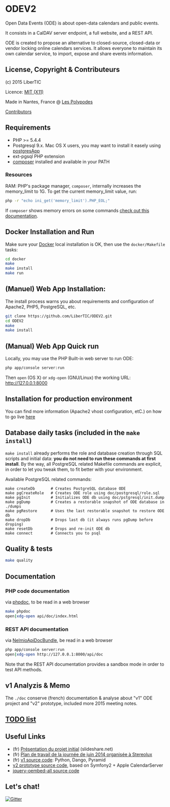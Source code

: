 # ODEV2

Open Data Events (ODE) is about open-data calendars and public events.

It consists in a CalDAV server endpoint, a full website, and a REST API.

ODE is created to propose an alternative to closed-source, closed-data or vendor locking online calendars services. It allows everyone to maintain its own calendar service, to import, expose and share events information.

## License, Copyright & Contributeurs

(c) 2015 LiberTIC

Licence: [MIT (X11)](http://en.wikipedia.org/wiki/MIT_License)

Made in Nantes, France @ [Les Polypodes](http://lespolypodes.com)

[Contributors](https://github.com/LiberTIC/ODEV2/graphs/contributors)

## Requirements

- PHP >= 5.4.4
- Postgresql 9.x. Mac OS X users, you may want to install it easely using [postgresApp](http://postgresapp.com/)
- ext-pgsql PHP extension
- [composer](https://getcomposer.org/doc/00-intro.md#globally) installed and available in your PATH

### Resources

RAM: PHP's package manager, `composer`, internally increases the memory_limit to 1G. To get the current memory_limit value, run:

```bash
php -r "echo ini_get('memory_limit').PHP_EOL;"
```

If `composer` shows memory errors on some commands [check out this documentation](https://getcomposer.org/doc/articles/troubleshooting.md#memory-limit-errors).

## Docker Installation and Run

Make sure your [Docker](https://www.docker.com) local installation is OK,
then use the `docker/Makefile` tasks:

```bash
cd docker
make 
make install
make run
```

## (Manuel) Web App Installation:

The install process warns you about requirements and configuration of Apache2, PHP5, PostgreSQL, etc.

```bash
git clone https://github.com/LiberTIC/ODEV2.git
cd ODEV2
make
make install
```

## (Manual) Web App Quick run

Locally, you may use the PHP Built-in web server to run ODE:

```bash
php app/console server:run
```

Then `open` (OS X) or `xdg-open` (GNU/Linux) the working URL: http://127.0.0.1:8000

## Installation for production environment

You can find more information (Apache2 vhost configuration, etC.) on how to go live [here](doc/GoingLive.md)

## Database daily tasks (included in the `make install`)

`make install` already performs the role and database creation through SQL scripts and initial data: __you do not need to run these commands at first install__. By the way, all PostgreSQL related Makefile commands are explicit, in order to let you tweak them, to fit better with your environment.

Available PostgreSQL related commands:

```
make createDb       # Creates PostgreSQL database ODE
make pgCreateRole   # Creates ODE role using doc/postgresql/role.sql
make pgInit         # Initializes ODE db using doc/pstgresql/init.dump
make pgDump         # Creates a restorable snapshot of ODE database in ./dumps
make pgRestore      # Uses the last restorable snapshot to restore ODE db
make dropDb         # Drops last db (it always runs pgDump before droping)
make resetDb        # Drops and re-init ODE db
make connect        # Connects you to psql 
```

## Quality & tests

```bash
make quality
```

## Documentation

### PHP code documentation

via [phpdoc](http://phpdoc.org/), to be read in a web browser

```bash
make phpdoc
open|xdg-open api/doc/index.html
```

### REST API documentation 

via [NelmioApiDocBundle](https://github.com/nelmio/NelmioApiDocBundle),  be read in a web browser

```bash
php app/console server:run
open|xdg-open http://127.0.0.1:8000/api/doc
```

Note that the REST API documentation provides a sandbox mode in order to test API methods.

## v1 Analyzis & Memo

The `./doc` conserve (french) documentation & analyse about "v1" ODE project and "v2" prototype, included more 2015 meeting notes. 

## [TODO list](doc/TODO_list.md)

## Useful Links

- (fr) [Présentation du projet initial](http://fr.slideshare.net/libertic/lancement-projet-ode-culture) (slideshare.net)
- (fr) [Plan de travail de la journée de juin 2014 organisée à Stereolux](http://www.stereolux.org/labo-arts-techs/ouverture-des-donnees-evenementielles-lancement-officiel-du-site-10-06-2014)
- (fr) [v1 source code](https://github.com/LiberTIC/ODE): Python, Dango, Pyramid
- [v2 prototype source code](https://github.com/polypodes/CalDAVClientPrototype), based on Symfony2 + Apple CalendarServer
- [jquery-oembed-all source code](https://github.com/nfl/jquery-oembed-all)

## Let's chat!

[![Gitter](https://badges.gitter.im/Join%20Chat.svg)](https://gitter.im/LiberTIC/ODEV2?utm_source=badge&utm_medium=badge&utm_campaign=pr-badge&utm_content=badge)

